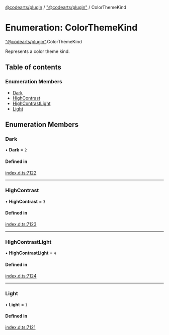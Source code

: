 [@codearts/plugin](../README.md) / ["@codearts/plugin"](../modules/_codearts_plugin_.md) / ColorThemeKind

# Enumeration: ColorThemeKind

["@codearts/plugin"](../modules/_codearts_plugin_.md).ColorThemeKind

Represents a color theme kind.

## Table of contents

### Enumeration Members

- [Dark](codearts_plugin_.ColorThemeKind.md#dark)
- [HighContrast](codearts_plugin_.ColorThemeKind.md#highcontrast)
- [HighContrastLight](codearts_plugin_.ColorThemeKind.md#highcontrastlight)
- [Light](codearts_plugin_.ColorThemeKind.md#light)

## Enumeration Members

### Dark

• **Dark** = ``2``

#### Defined in

[index.d.ts:7122](https://github.com/shuyaqian/cloudide-plugin-api/blob/5b69219/index.d.ts#L7122)

___

### HighContrast

• **HighContrast** = ``3``

#### Defined in

[index.d.ts:7123](https://github.com/shuyaqian/cloudide-plugin-api/blob/5b69219/index.d.ts#L7123)

___

### HighContrastLight

• **HighContrastLight** = ``4``

#### Defined in

[index.d.ts:7124](https://github.com/shuyaqian/cloudide-plugin-api/blob/5b69219/index.d.ts#L7124)

___

### Light

• **Light** = ``1``

#### Defined in

[index.d.ts:7121](https://github.com/shuyaqian/cloudide-plugin-api/blob/5b69219/index.d.ts#L7121)
